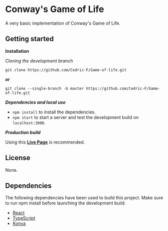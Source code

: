 # Conway's Game of Life

A very basic implementation of Conway's Game of Life.

## Getting started

**Installation**

_Cloning the development branch_

```
git clone https://github.com/Cedric-F/Game-of-life.git
```

***or***

```
git clone --single-branch -b master https://github.com/Cedric-F/Game-of-life.git
```

_**Dependencies and local use**_

* `npm install` to install the dependencies.
* `npm start` to start a server and test the development build on `localhost:3000`.

_**Production build**_

Using this **[Live Page](https://cedric-f.github.io/Game-of-life/)** is recommended.

## License

None.

## Dependencies

The following dependencies have been used to build this project. Make sure to run npm install before launching the development build.

* [React](https://github.com/facebook/React)
* [TypeScript](https://www.typescriptlang.org/)
* [Konva](https://konvajs.org/docs/react/index.html)
